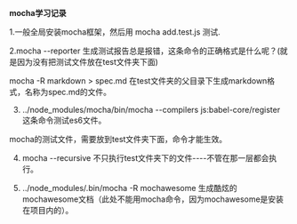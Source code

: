 **mocha学习记录**

1.一般全局安装mocha框架，然后用 mocha add.test.js 测试.

2.mocha --reporter 生成测试报告总是报错，这条命令的正确格式是什么呢？(就是因为没有把测试文件放在test文件夹下面)

mocha -R markdown > spec.md 在test文件夹的父目录下生成markdown格式，名称为spec.md的文件。

3.  ../node_modules/mocha/bin/mocha --compilers js:babel-core/register 这条命令测试es6文件。

mocha的测试文件，需要放到test文件夹下面，命令才能生效。

4. mocha --recursive 不只执行test文件夹下的文件----不管在那一层都会执行。

5. ../node_modules/.bin/mocha -R mochawesome 生成酷炫的mochawesome文档（此处不能用mocha命令，因为mochawesome是安装在项目内的）。
